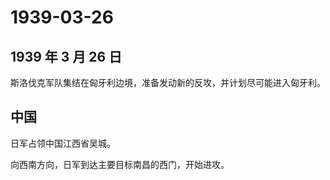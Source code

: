# 1939-03-26

## 1939 年 3 月 26 日

斯洛伐克军队集结在匈牙利边境，准备发动新的反攻，并计划尽可能进入匈牙利。

## 中国

日军占领中国江西省吴城。

向西南方向，日军到达主要目标南昌的西门，开始进攻。

